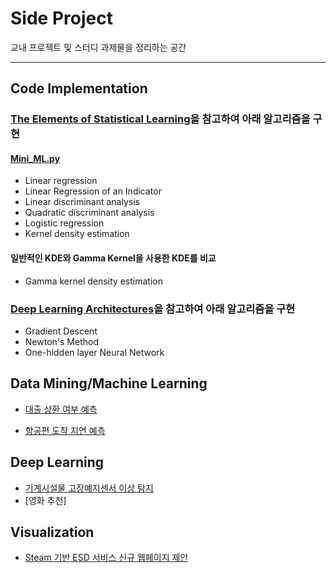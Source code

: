 # Side Project
교내 프로젝트 및 스터디 과제물을 정리하는 공간

- - -
## Code Implementation
### [The Elements of Statistical Learning](https://web.stanford.edu/~hastie/ElemStatLearn/)을 참고하여 아래 알고리즘을 구현
#### [Mini_ML.py](https://github.com/rbill109/SideProject/blob/main/Code_Implementation/ESL/module/Mini_ML.py)
- Linear regression
- Linear Regression of an Indicator
- Linear discriminant analysis
- Quadratic discriminant analysis
- Logistic regression
- Kernel density estimation

#### 일반적인 KDE와 Gamma Kernel을 사용한 KDE를 비교 
- Gamma kernel density estimation

### [Deep Learning Architectures](https://link.springer.com/book/10.1007/978-3-030-36721-3)을 참고하여 아래 알고리즘을 구현
- Gradient Descent
- Newton's Method
- One-hidden layer Neural Network

## Data Mining/Machine Learning
- [대출 상환 여부 예측](https://github.com/rbill109/SideProject/blob/main/ML_project/%ED%86%B5%EA%B3%84%EB%B6%84%EC%84%9D%EC%8B%A4%EC%8A%B5_%EC%B5%9C%EC%A2%85%EB%B0%9C%ED%91%9C.pdf)

- [항공편 도착 지연 예측](https://github.com/rbill109/SideProject/blob/main/ML_project/%EC%A1%B0%EC%9C%A0%EB%AF%BC_%EB%8D%B0%EC%9D%B4%ED%84%B0%EB%A7%88%EC%9D%B4%EB%8B%9D_%EB%B0%9C%ED%91%9C%EC%9E%90%EB%A3%8C.pdf)

## Deep Learning 
- [기계시설물 고장예지센서 이상 탐지](https://github.com/rbill109/SideProject/tree/main/ML_DL/source_code/Nakalacou_2021/Anomaly_Detection)
- [영화 추천]

## Visualization
- [Steam 기반 ESD 서비스 신규 웹페이지 제안](https://github.com/rbill109/SideProject/tree/main/StatDB_2019)
